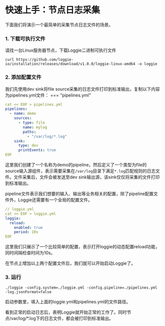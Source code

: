# 快速上手：节点日志采集

下面我们将演示一个最简单的采集节点日志文件的场景。

### 1. 下载可执行文件
请找一台Linux服务器节点，下载Loggie二进制可执行文件
```shell
curl https://github.com/loggie-io/installation/releases/download/v1.0.0/loggie-linux-amd64 -o loggie
```
### 2. 添加配置文件

我们先使用dev sink将file source采集的日志文件打印到标准输出，复制以下内容为pipelines.yml文件：
=== "pipelines.yml"
```yaml
cat << EOF > pipelines.yml
pipelines:
  - name: demo
    sources:
      - type: file
        name: mylog
        paths:
          - "/var/log/*.log"
    sink:
      type: dev
      printEvents: true
EOF
```
这里我们创建了一个名称为demo的pipeline，然后定义了一个类型为file的source输入源组件，表示需要采集在`/var/log`目录下满足`*.log`匹配规则的日志文件。文件采集后，文件会被发送至dev sink输出源，该sink仅仅将采集的文件打印到标准输出。

pipeline文件表示我们想要的输入、输出等业务相关的配置，除了pipeline配置文件外，Loggie还需要有一个全局的配置文件。

```yaml
// loggie.yml
cat << EOF > loggie.yml
loggie:
  reload:
    enabled: true
    period: 10s
EOF
```

这里我们只展示了一个比较简单的配置，表示打开loggie的动态配置reload功能，同时间隔检查时间为10s。

在节点上增加以上两个配置文件后，我们就可以开始启动Loggie了。


### 3. 运行
```shell
./loggie -config.system=./loggie.yml -config.pipeline=./pipelines.yml -log.jsonFormat=false
```

启动参数里，填入上面的loggie.yml和pipelines.yml的文件路径。

看到正常的启动日志后，表明Loggie就开始正常的工作了。同时节点/var/log/*.log下的日志文件，都会被打印到标准输出。  
